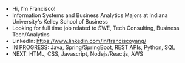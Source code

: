 -  Hi, I’m Francisco!
-  Information Systems and Business Analytics Majors at Indiana University's Kelley School of Business
-  Looking for full time job related to SWE, Tech Consulting, Business Tech/Analytics
-  LinkedIn: https://www.linkedin.com/in/franciscoyang/
-  IN PROGRESS: Java, Spring/SpringBoot, REST APIs, Python, SQL
-  NEXT: HTML, CSS, Javascript, Nodejs/Reactjs, AWS
